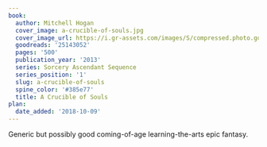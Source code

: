 ```yaml
---
book:
  author: Mitchell Hogan
  cover_image: a-crucible-of-souls.jpg
  cover_image_url: https://i.gr-assets.com/images/S/compressed.photo.goodreads.com/books/1426365890l/25143052._SX98_.jpg
  goodreads: '25143052'
  pages: '500'
  publication_year: '2013'
  series: Sorcery Ascendant Sequence
  series_position: '1'
  slug: a-crucible-of-souls
  spine_color: '#385e77'
  title: A Crucible of Souls
plan:
  date_added: '2018-10-09'
---
```


Generic but possibly good coming-of-age learning-the-arts epic fantasy.
